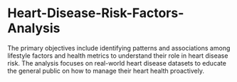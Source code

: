 # Heart-Disease-Risk-Factors-Analysis
The primary objectives include identifying patterns and associations among lifestyle factors and health metrics to understand their role in heart disease risk. The analysis focuses on real-world heart disease datasets to educate the general public on how to manage their heart health proactively.
